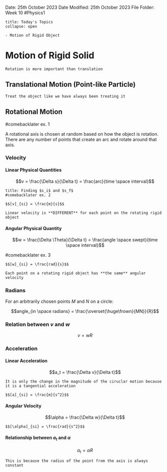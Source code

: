 Date: 25th October 2023
Date Modified: 25th October 2023
File Folder: Week 10
#Physics1

```ad-abstract
title: Today's Topics
collapse: open

- Motion of Rigid Object

```

# Motion of Rigid Solid

```ad-note
Rotation is more important than translation
```
## Translational Motion (Point-like Particle)

```ad-summary
Treat the object like we have always been treating it
```

## Rotational Motion 

#comebacklater ex. 1

A rotational axis is chosen at random based on how the object is rotation. There are any number of points that create an arc and rotate around that axis.

### Velocity
#### Linear Physical Quantities

$$v = \frac{\Delta s}{\Delta t} = \frac{arc}{time \space interval}$$


```ad-important
title: Finding $s_i$ and $s_f$
#comebacklater ex. 2
```

```ad-note
$$[v]_{si} = \frac{m}{s}$$
```

```ad-warning
Linear velocity is **DIFFERENT** for each point on the rotating rigid object
```
#### Angular Physical Quantity

$$w = \frac{\Delta \Theta}{\Delta t} = \frac{angle \space swept}{time \space interval}$$

#comebacklater ex. 3

```ad-note
$$[w]_{si} = \frac{rad}{s}$$
```

```ad-important
Each point on a rotating rigid object has **the same** angular velocity
```
### Radians

For an arbitrarily chosen points $M$ and $N$ on a circle:

$$angle_{in \space radians} = \frac{\overset{\huge\frown}{MN}}{R}$$

### Relation between $v$ and $w$

$$v = wR$$
### Acceleration

#### Linear Acceleration

$$a_t = \frac{\Delta v}{\Delta t}$$

```ad-warning
It is only the change in the magnitude of the ciruclar motion because it is a tangential acceleration
```

```ad-note
$$[a]_{si} = \frac{m}{s^2}$$
```

#### Angular Velocity

$$\alpha = \frac{\Delta w}{\Delta t}$$

```ad-note
$$[\alpha]_{si} = \frac{rad}{s^2}$$
```

#### Relationship between $a_t$ and $\alpha$

$$a_t = \alpha R$$

```ad-important
This is because the radius of the point from the axis is always constant
```
